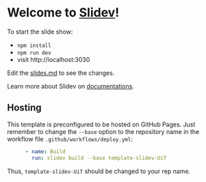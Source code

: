 # Welcome to [Slidev](https://github.com/slidevjs/slidev)!

To start the slide show:

- `npm install`
- `npm run dev`
- visit http://localhost:3030

Edit the [slides.md](./slides.md) to see the changes.

Learn more about Slidev on [documentations](https://sli.dev/).

## Hosting

This template is preconfigured to be hosted on GitHub Pages. Just remember to change the `--base` option to the repository name in the workflow file `.github/workflows/deploy.yml`:

```yaml
      - name: Build
        run: slidev build --base template-slidev-UiT
```

Thus, `template-slidev-UiT` should be changed to your rep name.